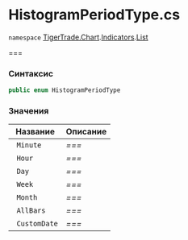 
# HistogramPeriodType.cs
`namespace` [TigerTrade.Chart](../../../../../TigerTrade.Chart.md).[Indicators](../../../../../TigerTrade.Chart/Indicators.md).[List](../../../../../TigerTrade.Chart/Indicators/List.md)



===

### Синтаксис
```csharp
public enum HistogramPeriodType
```


### Значения
| Название | Описание |
| --- | --- |
| ` Minute` | *===* |
| ` Hour` | *===* |
| ` Day` | *===* |
| ` Week` | *===* |
| ` Month` | *===* |
| ` AllBars` | *===* |
| ` CustomDate` | *===* |



